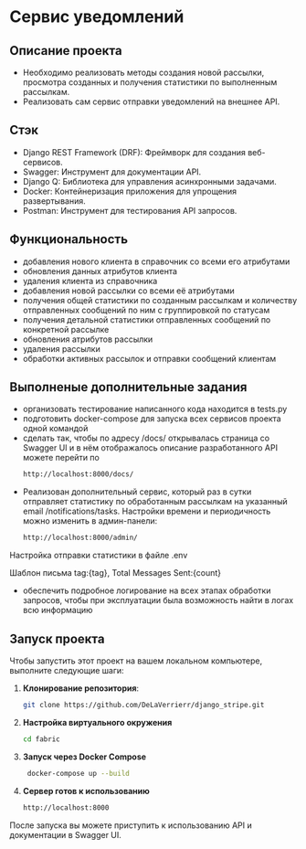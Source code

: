 # Сервис уведомлений

## Описание проекта 
- Необходимо реализовать методы создания новой рассылки, просмотра созданных и получения статистики по выполненным рассылкам.
- Реализовать сам сервис отправки уведомлений на внешнее API.
## Стэк
- Django REST Framework (DRF): Фреймворк для создания веб-сервисов.
- Swagger: Инструмент для документации API.
- Django Q: Библиотека для управления асинхронными задачами.
- Docker: Контейнеризация приложения для упрощения развертывания.
- Postman: Инструмент для тестирования API запросов.

## Функциональность
- добавления нового клиента в справочник со всеми его атрибутами
- обновления данных атрибутов клиента
- удаления клиента из справочника
- добавления новой рассылки со всеми её атрибутами
- получения общей статистики по созданным рассылкам и количеству отправленных сообщений по ним с группировкой по статусам
- получения детальной статистики отправленных сообщений по конкретной рассылке
- обновления атрибутов рассылки
- удаления рассылки
- обработки активных рассылок и отправки сообщений клиентам

## Выполненые дополнительные задания
- организовать тестирование написанного кода находится в tests.py
- подготовить docker-compose для запуска всех сервисов проекта одной командой
- сделать так, чтобы по адресу /docs/ открывалась страница со Swagger UI и в нём отображалось описание разработанного API можете перейти по 
   ```bash
   http://localhost:8000/docs/
- Реализован дополнительный сервис, который раз в сутки отправляет статистику по обработанным рассылкам на указанный email /notifications/tasks. Настройки времени и периодичность можно изменить в админ-панели:
   ```bash
   http://localhost:8000/admin/
  
Настройка отправки статистики в файле .env

Шаблон письма tag:{tag}, Total Messages Sent:{count}

- обеспечить подробное логирование на всех этапах обработки запросов, чтобы при эксплуатации была возможность найти в логах всю информацию

## Запуск проекта

Чтобы запустить этот проект на вашем локальном компьютере, выполните следующие шаги:

1. **Клонирование репозитория**:
   ```bash
   git clone https://github.com/DeLaVerrierr/django_stripe.git
2. **Настройка виртуального окружения**
   ```bash
   cd fabric
3. **Запуск через Docker Compose**
   ```bash
    docker-compose up --build
4. **Сервер готов к использованию**
    ```bash
    http://localhost:8000 

После запуска вы можете приступить к использованию API и документации в Swagger UI.